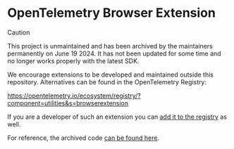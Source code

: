 # OpenTelemetry Browser Extension

> [!CAUTION]
>
> This project is unmaintained and has been archived by the maintainers
> permanently on June 19 2024. It has not been updated for some time and no
> longer works properly with the latest SDK.
>
> We encourage extensions to be developed and maintained outside this repository.
> Alternatives can be found in the OpenTelemetry Registry:
>
> <https://opentelemetry.io/ecosystem/registry/?component=utilities&s=browserextension>
>
> If you are a developer of such an extension you can
> [add it to the registry](https://opentelemetry.io/ecosystem/registry/adding/)
> as well.
>
> For reference, the archived code [can be found here][archived-code].

[archived-code]: https://github.com/open-telemetry/opentelemetry-js-contrib/tree/688a92d14aa1bdb67de273205d76c2c6e21f6276/archive/opentelemetry-browser-extension-autoinjection
